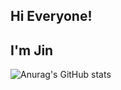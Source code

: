 ## Hi Everyone! 
## I'm Jin

![Anurag's GitHub stats](https://github-readme-stats.vercel.app/api?username=tlsnwls&show_icons=true&theme=swift)

